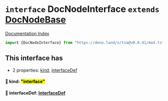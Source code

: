 # `interface` DocNodeInterface `extends` [DocNodeBase](../private.interface.DocNodeBase/README.md)

[Documentation Index](../README.md)

```ts
import {DocNodeInterface} from "https://deno.land/x/tsa@v0.0.41/mod.ts"
```

## This interface has

- 2 properties:
[kind](#-kind-interface),
[interfaceDef](#-interfacedef-interfacedef)


#### 📄 kind: <mark>"interface"</mark>



#### 📄 interfaceDef: [InterfaceDef](../interface.InterfaceDef/README.md)



